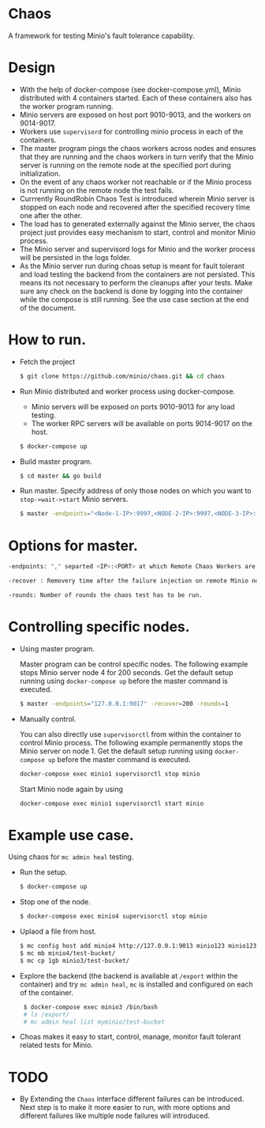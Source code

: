 # Chaos
A framework for testing Minio's fault tolerance capability.

# Design

 - With the help of docker-compose (see docker-compose.yml), Minio distributed with 4 containers started. Each of these containers also has the worker program running.
 - Minio servers are exposed on host port 9010-9013, and the workers on 9014-9017.
 - Workers use `supervisord` for controlling minio process in each of the containers.
 - The master program pings the chaos workers across nodes and ensures that they are running and the chaos workers in turn verify that the Minio server is running on the remote node at the specified port during initialization.
 - On the event of any chaos worker not reachable or if the Minio process is not running on the remote node the test fails.
 - Currrently RoundRobin Chaos Test is introduced wherein Minio server is stopped on each node and recovered after the specified recovery time one after the other.
 - The load has to generated externally against the Minio server, the chaos project just provides easy mechanism to start, control and monitor Minio process.
 - The Minio server and supervisord logs for Minio and the worker process will be persisted in the logs folder. 
 - As the Minio server run during choas setup is meant for fault tolerant and load testing the backend from the containers are not persisted. This means its not necessary to perform the cleanups after your tests. Make sure any check on the backend is done by logging into the container while the compose is still running. See the use case section at the end of the document.
   
# How to run. 

- Fetch the project 

  ```sh
  $ git clone https://github.com/minio/chaos.git && cd chaos
  ```

- Run Minio distributed and worker process using docker-compose. 
  - Minio servers will be exposed on ports 9010-9013 for any load testing.
  - The worker RPC servers will be available on ports 9014-9017 on the host.

  ```sh
  $ docker-compose up
  ```

- Build master program.

  ```sh
  $ cd master && go build

  ```

- Run master. Specify address of only those nodes on which you want to `stop->wait->start` Minio servers. 

  ```sh
  $ master -endpoints="<Node-1-IP>:9997,<NODE-2-IP>:9997,<NODE-3-IP>:9997......" -recover=30 -rounds=10 
  ```

# Options for master.

```sh
-endpoints: "," separted <IP>:<PORT> at which Remote Chaos Workers are Running".
```

```sh
-recover : Removery time after the failure injection on remote Minio node.
```

```sh
-rounds: Number of rounds the chaos test has to be run.
```

# Controlling specific nodes.
- Using master program.

  Master program can be control specific nodes. The following example stops Minio server node 4 for 200 seconds.
  Get the default setup running using `docker-compose up` before the master command is executed.

  ```sh
  $ master -endpoints="127.0.0.1:9017" -recover=200 -rounds=1
  ```

- Manually control.

  You can also directly use `supervisorctl` from within the container to control Minio process. 
  The following example permanently stops the Minio server on node 1.
  Get the default setup running using `docker-compose up` before the master command is executed.

  ```sh
  docker-compose exec minio1 supervisorctl stop minio

  ```

  Start Minio node again by using 
  ```sh
  docker-compose exec minio1 supervisorctl start minio
  ```

# Example use case.

Using chaos for `mc admin heal` testing.

- Run the setup.
  ```sh
  $ docker-compose up
  ```

- Stop one of the node.
  ```sh
  $ docker-compose exec minio4 supervisorctl stop minio
  ```

- Uplaod a file from host.
  ```sh
  $ mc config host add minio4 http://127.0.0.1:9013 minio123 minio12345
  $ mc mb minio4/test-bucket/
  $ mc cp 1gb minio3/test-bucket/
  ```

- Explore the backend (the backend is available at `/export` within the container) and try `mc admin heal`, `mc` is installed and configured on each of the container.
  ```sh
   $ docker-compose exec minio3 /bin/bash
   # ls /export/ 
   # mc admin heal list myminio/test-bucket
  ```

- Choas makes it easy to start, control, manage, monitor fault tolerant related tests for Minio.

# TODO

- By Extending the `Chaos` interface different failures can be introduced. Next step is to make it more easier to run, with more options and different failures like multiple node failures will introduced.
